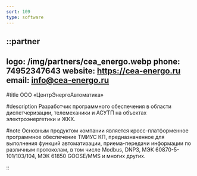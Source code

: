 ```yaml
---
sort: 109
type: software
---
```


::partner
---
logo: /img/partners/cea_energo.webp
phone: 74952347643
website: https://cea-energo.ru
email: info@cea-energo.ru
---

#title
ООО «ЦентрЭнергоАвтоматика»

#description
Разработчик программного обеспечения в области диспетчеризации, телемеханики и АСУТП на объектах электроэнергетики и ЖКХ.

#note
Основным продуктом компании является кросс-платформенное программное обеспечение ТМИУС КП, предназначенное для выполнения функций автоматизации, приема-передачи информации по различным протоколам, в том числе Modbus, DNP3, МЭК 60870-5-101/103/104, МЭК 61850 GOOSE/MMS и многих других.

::
